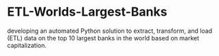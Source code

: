 # ETL-Worlds-Largest-Banks
developing an automated Python solution to extract, transform, and load (ETL) data on the top 10 largest banks in the world based on market capitalization.
